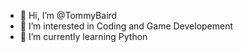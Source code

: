 - 👋 Hi, I’m @TommyBaird
- 👀 I’m interested in Coding and Game Developement
- 🌱 I’m currently learning Python

<!---
TommyBaird/TommyBaird is a ✨ special ✨ repository because its `README.md` (this file) appears on your GitHub profile.
You can click the Preview link to take a look at your changes.
--->
